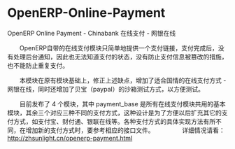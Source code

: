 OpenERP-Online-Payment
======================

OpenERP Online Payment - Chinabank 在线支付 - 网银在线

　　OpenERP自带的在线支付模块只简单地提供一个支付链接，支付完成后，没有处理后台通知，因此也无法知道支付的状态，没有防止支付信息被篡改的措施，也不能防止重复支付。

　　本模块在原有模块基础上，修正上述缺点，增加了适合国情的在线支付方式 - 网银在线，同时还增加了贝宝（paypal）的沙箱测试方式，以方便测试。

　　目前发布了 4 个模块，其中 payment_base 是所有在线支付模块共用的基本模块，其余三个对应三种不同的支付方式，这种设计是为了方便以后扩充其它的支付方式，如支付宝、财付通、银联在线等。各种支付方式的具体实现方法有所不同，在增加新的支付方式时，要参考相应的接口文件。
　　
　　详细情况请看：http://zhsunlight.cn/openerp-payment.html
